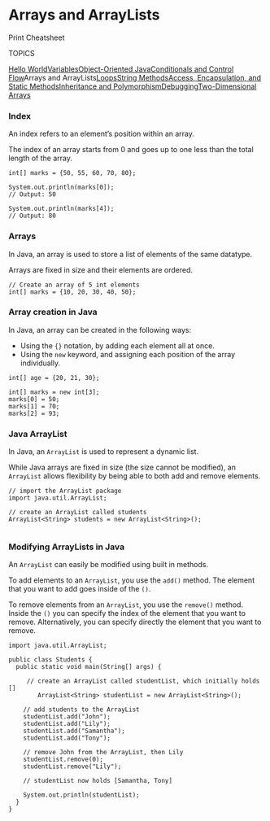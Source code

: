 # Arrays and ArrayLists

Print Cheatsheet



TOPICS

[Hello World](https://www.codecademy.com/learn/learn-java/modules/learn-java-hello-world/cheatsheet)[Variables](https://www.codecademy.com/learn/learn-java/modules/learn-java-variables/cheatsheet)[Object-Oriented Java](https://www.codecademy.com/learn/learn-java/modules/learn-java-object-oriented-java-u/cheatsheet)[Conditionals and Control Flow](https://www.codecademy.com/learn/learn-java/modules/learn-java-conditionals-control-flow-u/cheatsheet)Arrays and ArrayLists[Loops](https://www.codecademy.com/learn/learn-java/modules/learn-java-loops/cheatsheet)[String Methods](https://www.codecademy.com/learn/learn-java/modules/learn-java-string-methods/cheatsheet)[Access, Encapsulation, and Static Methods](https://www.codecademy.com/learn/learn-java/modules/java-access-encapsulation-and-static-methods/cheatsheet)[Inheritance and Polymorphism](https://www.codecademy.com/learn/learn-java/modules/learn-java-inheritance-and-polymorphism/cheatsheet)[Debugging](https://www.codecademy.com/learn/learn-java/modules/learn-java-debugging/cheatsheet)[Two-Dimensional Arrays](https://www.codecademy.com/learn/learn-java/modules/java-two-dimensional-arrays/cheatsheet)

### Index

An index refers to an element’s position within an array.

The index of an array starts from 0 and goes up to one less than the total length of the array.

```
int[] marks = {50, 55, 60, 70, 80};
 
System.out.println(marks[0]);
// Output: 50
 
System.out.println(marks[4]);
// Output: 80
```

### Arrays

In Java, an array is used to store a list of elements of the same datatype.

Arrays are fixed in size and their elements are ordered.

```
// Create an array of 5 int elements
int[] marks = {10, 20, 30, 40, 50};
```

### Array creation in Java

In Java, an array can be created in the following ways:

- Using the `{}` notation, by adding each element all at once.
- Using the `new` keyword, and assigning each position of the array individually.

```
int[] age = {20, 21, 30};
 
int[] marks = new int[3];
marks[0] = 50; 
marks[1] = 70;
marks[2] = 93;
```

### Java ArrayList

In Java, an `ArrayList` is used to represent a dynamic list.

While Java arrays are fixed in size (the size cannot be modified), an `ArrayList` allows flexibility by being able to both add and remove elements.

```
// import the ArrayList package
import java.util.ArrayList;
 
// create an ArrayList called students
ArrayList<String> students = new ArrayList<String>();
 
```

### Modifying ArrayLists in Java

An `ArrayList` can easily be modified using built in methods.

To add elements to an `ArrayList`, you use the `add()` method. The element that you want to add goes inside of the `()`.

To remove elements from an `ArrayList`, you use the `remove()` method. Inside the `()` you can specify the index of the element that you want to remove. Alternatively, you can specify directly the element that you want to remove.

```
import java.util.ArrayList;
 
public class Students {
  public static void main(String[] args) {
    
     // create an ArrayList called studentList, which initially holds []
        ArrayList<String> studentList = new ArrayList<String>();
    
    // add students to the ArrayList
    studentList.add("John");
    studentList.add("Lily");
    studentList.add("Samantha");
    studentList.add("Tony");
    
    // remove John from the ArrayList, then Lily
    studentList.remove(0);
    studentList.remove("Lily");
    
    // studentList now holds [Samantha, Tony]
    
    System.out.println(studentList);
  }
}
```
